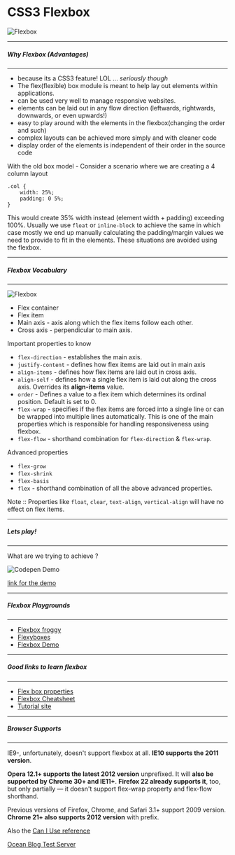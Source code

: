# CSS3 Flexbox

![Flexbox](http://www.freewebtutorials.info/wp-content/uploads/css-flexbox.jpg)

___
##### Why Flexbox (Advantages)
___
- because its a CSS3 feature! LOL ... *seriously though*
- The flex(flexible) box module is meant to help lay out elements within applications.
- can be used very well to manage responsive websites.
- elements can be laid out in any flow direction (leftwards, rightwards, downwards, or even upwards!)
- easy to play around with the elements in the flexbox(changing the order and such)
- complex layouts can be achieved more simply and with cleaner code
- display order of the elements is independent of their order in the source code

With the old box model - Consider a scenario where we are creating a 4 column layout
```
.col {
    width: 25%;
    padding: 0 5%;
}
```
This would create 35% width instead (element width + padding) exceeding 100%. Usually we use `float` or `inline-block` to achieve the same in which case mostly we end up manually calculating the padding/margin values we need to provide to fit in the elements. These situations are avoided using the flexbox.

___
##### Flexbox Vocabulary
___
![Flexbox](https://mdn.mozillademos.org/files/3739/flex_terms.png)
- Flex container
- Flex item
- Main axis - axis along which the flex items follow each other.
- Cross axis - perpendicular to main axis.

Important properties to know
- `flex-direction` - establishes the main axis.
- `justify-content` - defines how flex items are laid out in main axis
- `align-items` - defines how flex items are laid out in cross axis.
- `align-self` - defines how a single flex item is laid out along the cross axis. Overrides its **align-items** value.
- `order` - Defines a value to a flex item which determines its ordinal position. Default is set to 0.
- `flex-wrap` - specifies if the flex items are forced into a single line or can be wrapped into multiple lines automatically. This is one of the main properties which is responsible for handling responsiveness using flexbox.
- `flex-flow` - shorthand combination for `flex-direction` & `flex-wrap`.

Advanced properties
- `flex-grow`
- `flex-shrink`
- `flex-basis`
- `flex` - shorthand combination of all the above advanced properties.

Note :: Properties like `float`, `clear`, `text-align`, `vertical-align` will have no effect on flex items.

___
##### Lets play!
___
What are we trying to achieve ?

![Codepen Demo](https://mdn.mozillademos.org/files/3760/HolyGrailLayout.png)

[link for the demo](http://codepen.io/PleaseBugMeNot/pen/EyJXJP)

___
##### Flexbox Playgrounds
___
- [Flexbox froggy](http://flexboxfroggy.com/)
- [Flexyboxes](http://the-echoplex.net/flexyboxes/)
- [Flexbox Demo](http://demo.agektmr.com/flexbox/)

___
##### Good links to learn flexbox
___
- [Flex box properties](https://css-tricks.com/snippets/css/a-guide-to-flexbox/)
- [Flexbox Cheatsheet](http://www.sketchingwithcss.com/samplechapter/cheatsheet.html)
- [Tutorial site](http://flexbox.io/)

___
##### Browser Supports
___
IE9-, unfortunately, doesn't support flexbox at all. **IE10 supports the 2011 version**.

**Opera 12.1+ supports the latest 2012 version** unprefixed. It will **also be supported by Chrome 30+ and IE11+**. **Firefox 22 already supports it**, too, but only partially — it doesn't support flex-wrap property and flex-flow shorthand.

Previous versions of Firefox, Chrome, and Safari 3.1+ support 2009 version. **Chrome 21+ also supports 2012 version** with prefix.

Also the [Can I Use reference](http://caniuse.com/#search=flexbox)

[Ocean Blog Test Server](http://digtestwebsrv01:7779/blog/)

